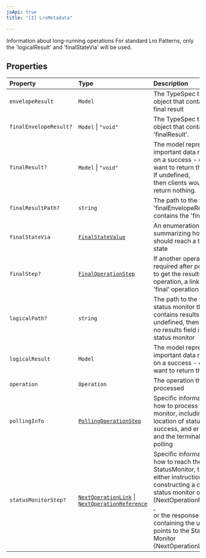 ```yaml
---
jsApi: true
title: "[I] LroMetadata"

---
```

Information about long-running operations
For standard Lro Patterns, only the 'logicalResult' and 'finalStateVia' will be used.

## Properties

| Property | Type | Description |
| :------ | :------ | :------ |
| `envelopeResult` | `Model` | The TypeSpec type of the object that contains the final result |
| `finalEnvelopeResult?` | `Model` \| `"void"` | The TypeSpec type of the object that contains the 'finalResult'. |
| `finalResult?` | `Model` \| `"void"` | The model representing important data returned on a success - clients will want to return this model. If undefined,<br /> then clients would want to return nothing. |
| `finalResultPath?` | `string` | The path to the field in the 'finalEnvelopeResult' that contains the 'finalResult'. |
| `finalStateVia` | [`FinalStateValue`](../enumerations/FinalStateValue.md) | An enumeration summarizing how a poller should reach a terminal state |
| `finalStep?` | [`FinalOperationStep`](../type-aliases/FinalOperationStep.md) | If another operation call is required after polling ends to get the results of the operation, a link to that 'final' operation |
| `logicalPath?` | `string` | The path to the field in the status monitor that contains results.  If undefined, then there is no results field in the status monitor |
| `logicalResult` | `Model` | The model representing important data returned on a success - clients will want to return this model |
| `operation` | `Operation` | The operation that was processed |
| `pollingInfo` | [`PollingOperationStep`](PollingOperationStep.md) | Specific information about how to process the status monitor, including the location of status, success, and error fields, and the terminal states for polling |
| `statusMonitorStep?` | [`NextOperationLink`](NextOperationLink.md) \| [`NextOperationReference`](NextOperationReference.md) | Specific information on how to reach the StatusMonitor, this is either instructions for constructing a call to the status monitor operation {NextOperationReference} ,<br />or the response property containing the url that points to the Statue Monitor {NextOperationLink} |
